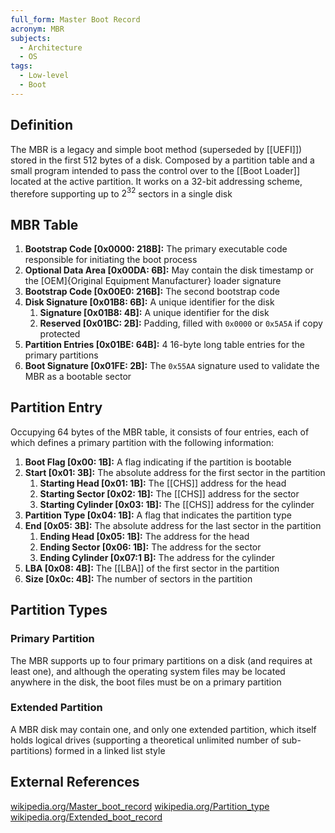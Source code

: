 ```yaml
---
full_form: Master Boot Record
acronym: MBR
subjects:
  - Architecture
  - OS
tags:
  - Low-level
  - Boot
---
```


## Definition
The MBR is a legacy and simple boot method (superseded by [[UEFI]]) stored in the first 512 bytes of a disk. Composed by a partition table and a small program intended to pass the control over to the [[Boot Loader]] located at the active partition. It works on a 32-bit addressing scheme, therefore supporting up to $2^{32}$ sectors in a single disk

## MBR Table
1. **Bootstrap Code \[0x0000: 218B\]:** The primary executable code responsible for initiating the boot process
2. **Optional Data Area \[0x00DA: 6B\]:** May contain the disk timestamp or the [OEM]{Original Equipment Manufacturer} loader signature
3. **Bootstrap Code \[0x00E0: 216B\]:** The second bootstrap code
4. **Disk Signature \[0x01B8: 6B\]:** A unique identifier for the disk
	1. **Signature \[0x01B8: 4B\]:** A unique identifier for the disk
	2. **Reserved \[0x01BC: 2B\]:** Padding, filled with `0x0000` or `0x5A5A` if copy protected
5. **Partition Entries \[0x01BE: 64B\]:** 4 16-byte long table entries for the primary partitions
6. **Boot Signature \[0x01FE: 2B\]:** The `0x55AA` signature used to validate the MBR as a bootable sector

## Partition Entry
Occupying 64 bytes of the MBR table, it consists of four entries, each of which defines a primary partition with the following information:
1. **Boot Flag \[0x00: 1B\]:** A flag indicating if the partition is bootable
2. **Start \[0x01: 3B\]:** The absolute address for the first sector in the partition
    1. **Starting Head \[0x01: 1B\]:** The [[CHS]] address for the head
    2. **Starting Sector \[0x02: 1B\]:** The [[CHS]] address for the sector
    3. **Starting Cylinder \[0x03: 1B\]:** The [[CHS]] address for the cylinder
3. **Partition Type \[0x04: 1B\]:** A flag that indicates the partition type
4. **End \[0x05: 3B\]:** The absolute address for the last sector in the partition
    1. **Ending Head \[0x05: 1B\]:** The address for the head
    2. **Ending Sector \[0x06: 1B\]:** The address for the sector
    3. **Ending Cylinder \[0x07:1 B\]:** The address for the cylinder
5. **LBA \[0x08: 4B\]:** The [[LBA]] of the first sector in the partition
6. **Size \[0x0c: 4B\]:** The number of sectors in the partition

## Partition Types
### Primary Partition
The MBR supports up to four primary partitions on a disk (and requires at least one), and although the operating system files may be located anywhere in the disk, the boot files must be on a primary partition

### Extended Partition
A MBR disk may contain one, and only one extended partition, which itself holds logical drives (supporting a theoretical unlimited number of sub-partitions) formed in a linked list style

## External References
[wikipedia.org/Master_boot_record](https://en.wikipedia.org/wiki/Master_boot_record)
[wikipedia.org/Partition_type](https://en.wikipedia.org/wiki/Partition_type)
[wikipedia.org/Extended_boot_record](https://en.wikipedia.org/wiki/Extended_boot_record)
